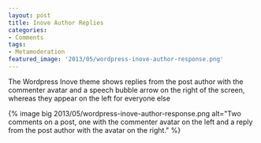 ```yaml
---
layout: post
title: Inove Author Replies
categories:
- Comments
tags:
- Metamoderation
featured_image: '2013/05/wordpress-inove-author-response.png'
---
```

The Wordpress Inove theme shows replies from the post author with the commenter avatar and a speech bubble arrow on the right of the screen, whereas they appear on the left for everyone else

{% image big 2013/05/wordpress-inove-author-response.png alt="Two comments on a post, one with the commenter avatar on the left and a reply from the post author with the avatar on the right." %}